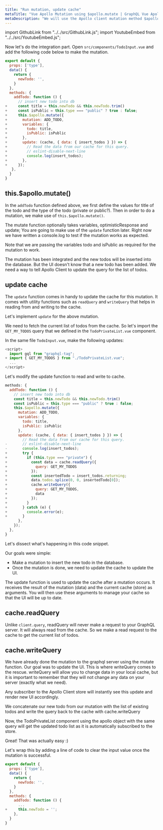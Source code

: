```yaml
---
title: "Run mutation, update cache"
metaTitle: "Vue Apollo Mutation using $apollo.mutate | GraphQL Vue Apollo Tutorial"
metaDescription: "We will use the Apollo client mutation method $apollo.mutate from vue-apollo as an example to insert new data and update cache locally using readQuery and writeQuery."
---
```


import GithubLink from "../../src/GithubLink.js";
import YoutubeEmbed from "../../src/YoutubeEmbed.js";

<YoutubeEmbed link="https://www.youtube.com/embed/qHPGWfpqQ3o" />

Now let's do the integration part. Open `src/components/TodoInput.vue` and add the following code below to make the mutation.

<GithubLink link="https://github.com/hasura/learn-graphql/blob/master/tutorials/frontend/vue-apollo/app-final/src/components/TodoInput.vue" text="src/components/TodoInput.vue" />

```javascript
export default {
  props: ['type'],
  data() {
    return {
      newTodo: '',
    }
  },
  methods: {
    addTodo: function () {
      // insert new todo into db
+     const title = this.newTodo && this.newTodo.trim()
+     const isPublic = this.type === "public" ? true : false;
+     this.$apollo.mutate({
+       mutation: ADD_TODO,
+       variables: {
+         todo: title,
+         isPublic: isPublic
+       },
+       update: (cache, { data: { insert_todos } }) => {
+         // Read the data from our cache for this query.
+         // eslint-disable-next-line
+         console.log(insert_todos);
+       },
+     });
   },
  }
}
```

## this.$apollo.mutate()

In the `addTodo` function defined above, we first define the values for title of the todo and the type of the todo (private or public?). Then in order to do a mutation, we make use of `this.$apollo.mutate()`.

The mutate function optionally takes variables, optimisticResponse and update; You are going to make use of the `update` function later. Right now we have written a console.log to test if the mutation works as expected.

Note that we are passing the variables todo and isPublic as required for the mutation to work.

The mutation has been integrated and the new todos will be inserted into the database. But the UI doesn't know that a new todo has been added. We need a way to tell Apollo Client to update the query for the list of todos.

## update cache

The `update` function comes in handy to update the cache for this mutation. It comes with utility functions such as `readQuery` and `writeQuery` that helps in reading from and writing to the cache.

Let's implement `update` for the above mutation.

We need to fetch the current list of todos from the cache. So let's import the `GET_MY_TODOS` query that we defined in the `TodoPrivateList.vue` component.

In the same file `TodoInput.vue`, make the following updates:

```javascript
<script>
  import gql from "graphql-tag";
+ import { GET_MY_TODOS } from "./TodoPrivateList.vue";
  ...
</script>
```

Let's modify the update function to read and write to cache.

```javascript
methods: {
  addTodo: function () {
    // insert new todo into db
    const title = this.newTodo && this.newTodo.trim()
    const isPublic = this.type === "public" ? true : false;
    this.$apollo.mutate({
      mutation: ADD_TODO,
      variables: {
        todo: title,
        isPublic: isPublic
      },
      update: (cache, { data: { insert_todos } }) => {
        // Read the data from our cache for this query.
-       // eslint-disable-next-line
-       console.log(insert_todos);
+       try {
+         if (this.type === "private") {
+           const data = cache.readQuery({
+             query: GET_MY_TODOS
+           });
+           const insertedTodo = insert_todos.returning;
+           data.todos.splice(0, 0, insertedTodo[0]);
+           cache.writeQuery({
+             query: GET_MY_TODOS,
+             data
+           });
+         }
+       } catch (e) {
+         console.error(e);
+       }
      },
    });
  },
}
```

Let's dissect what's happening in this code snippet.

Our goals were simple:

- Make a mutation to insert the new todo in the database.
- Once the mutation is done, we need to update the cache to update the UI.

The update function is used to update the cache after a mutation occurs.
It receives the result of the mutation (data) and the current cache (store) as arguments. You will then use these arguments to manage your cache so that the UI will be up to date.

cache.readQuery
---------------

Unlike `client.query`, readQuery will never make a request to your GraphQL server. It will always read from the cache. So we make a read request to the cache to get the current list of todos.

cache.writeQuery
----------------

We have already done the mutation to the graphql server using the mutate function. Our goal was to update the UI. This is where writeQuery comes to the rescue. writeQuery will allow you to change data in your local cache, but it is important to remember that they will not change any data on your server (exactly what we need).

  Any subscriber to the Apollo Client store will instantly see this update and render new UI accordingly.

We concatenate our new todo from our mutation with the list of existing todos and write the query back to the cache with cache.writeQuery

Now, the TodoPrivateList component using the apollo object with the same query will get the updated todo list as it is automatically subscribed to the store.

Great! That was actually easy :)

Let's wrap this by adding a line of code to clear the input value once the mutation is successful.

```javascript
export default {
  props: ['type'],
  data() {
    return {
      newTodo: '',
    }
  },
  methods: {
    addTodo: function () {
      ...
+     this.newTodo = '';
    },
  }
}
```

